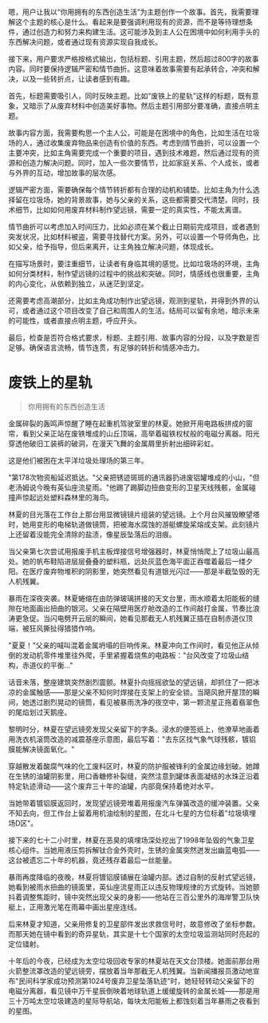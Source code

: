 <ReasoningChainRenderer>
嗯，用户让我以“你用拥有的东西创造生活”为主题创作一个故事。首先，我需要理解这个主题的核心是什么。看起来是要强调利用现有的资源，而不是等待理想条件，通过创造力和努力来构建生活。这可能涉及到主人公在困境中如何利用手头的东西解决问题，或者通过现有资源实现自我成长。

接下来，用户要求严格按格式输出，包括标题、引用主题，然后超过800字的故事内容。同时要保持逻辑严密和情节曲折。这意味着故事需要有起承转合，冲突和解决，以及一些转折点，让读者感到有趣。

首先，标题需要吸引人，同时反映主题。比如“废铁上的星轨”这样的标题，既有意象，又暗示了从废弃材料中创造美好事物。然后主题引用部分要准确，直接点明主题。

故事内容方面，我需要构思一个主人公，可能是在困境中的角色，比如生活在垃圾场的人，通过收集废弃物品来创造有价值的东西。考虑到情节曲折，可以设置一个主要冲突，比如主角需要完成一个重要的项目，遇到技术难题，然后通过现有的资源和创造力解决问题。同时，加入一些次要情节，比如家庭关系、个人成长，或者与外界的互动，增加故事的层次感。

逻辑严密方面，需要确保每个情节转折都有合理的动机和铺垫。比如主角为什么选择留在垃圾场，她的背景故事，她与父亲的关系，这些都需要交代清楚。同时，技术细节，比如如何用废弃材料制作望远镜，需要一定的真实性，不能太离谱。

情节曲折可以考虑加入时间压力，比如必须在某个截止日期前完成项目，或者遇到突发状况，比如材料被盗，需要寻找替代方案。另外，可以设置一个导师角色，比如父亲，给予指导，但后来离开，让主角独立解决问题，体现成长。

在描写场景时，要注重细节，让读者有身临其境的感觉。比如垃圾场的环境，主角如何分类材料，制作望远镜的过程中的挑战和突破。同时，情感线也很重要，主角的内心变化，从依赖到独立，从迷茫到坚定。

还需要考虑高潮部分，比如主角成功制作出望远镜，观测到星轨，并得到外界的认可，或者通过这个项目改变了自己和周围人的生活。结局可以留有余地，暗示未来的可能性，或者直接点明主题，呼应开头。

最后，检查是否符合格式要求，标题、主题引用、故事内容的分段，以及字数是否足够。确保语言流畅，情节连贯，有足够的转折和情感冲击力。
</ReasoningChainRenderer>

# 废铁上的星轨

> 你用拥有的东西创造生活

金属碎裂的轰鸣声惊醒了睡在起重机驾驶室里的林夏。她掀开用电路板拼成的窗帘，看到父亲正站在废铁堆成的山丘顶端，高举着磁铁权杖般的电磁分离器。阳光穿透他破旧工装裤的破洞，在漫天飞舞的金属屑里折射出细碎彩虹。

这是他们被困在太平洋垃圾处理场的第三年。

"第178次物资船延迟抵达。"父亲把锈迹斑斑的通讯器扔进废铝罐堆成的小山，"但老汤姆说今晚有英仙座流星雨。"他踢了踢脚边扭曲变形的卫星天线残骸，金属碰撞声惊起远处塑料森林里的海鸟。

林夏的目光落在工作台上那台用显微镜镜片组装的望远镜。上个月台风摧毁瞭望塔时，她用变形的电梯轨道做镜筒，把被海水腐蚀的游艇螺旋桨熔成支架。此刻镜片上还留着没能完全清除的盐渍，像星辰坠落后的泪痕。

当父亲第七次尝试用报废手机主板焊接信号增强器时，林夏悄悄爬上了垃圾山最高处。她的帆布鞋陷进层层叠叠的塑料瓶，远处灰蓝色海平面正吞噬着最后一缕夕阳。在医疗废弃物堆积的阴影里，她突然看见有道银光闪过——那是半截坠毁的无人机残翼。

暴雨在深夜突袭。林夏蜷缩在由防弹玻璃拼接的天文台里，雨水顺着太阳能板的缝隙在地面画出扭曲的银河。父亲在隔壁用医疗舱改造的工作间敲打金属，节奏比浪涛更急促。当闪电劈开云层的瞬间，她看见那截无人机残翼正插在自制赤道仪顶端，被狂风撕扯得猎猎作响。

"夏夏！"父亲的喊叫混着金属坍塌的巨响传来。林夏冲向工作间时，看见他正从倾倒的发动机零件堆里往外爬，手里紧握着烧焦的电路板："台风改变了垃圾山结构，赤道仪的平衡..."

话音未落，整座建筑突然剧烈震颤。林夏扑向摇摇欲坠的望远镜，却抓住了一把冰凉的金属触感——那是父亲不知何时焊接在支架上的安全锁。当飓风掀开屋顶的瞬间，她透过剧烈晃动的镜筒，看见被暴雨洗净的夜空中，第一颗流星正拖着翡翠色的尾焰划过天鹅座。

黎明时分，林夏在望远镜旁发现父亲留下的字条。浸水的便签纸上，他潦草地画着用洗衣机滚筒改造的减震基座示意图，最后写着："去东区找气象气球残骸，镀铝膜能解决镜面氧化。"

穿越散发着酸腐气味的化工废料区时，林夏的防护服被锋利的金属边缘划破。她蹲在生锈的油罐阴影里，用口香糖修补裂缝，突然注意到罐体表面凝结的水珠正沿着特定轨迹滑动——这个废弃三十年的油罐，内部竟保持着绝对水平。

当她带着镀铝膜返回时，发现望远镜旁堆着用报废汽车弹簧改造的缓冲装置。父亲不知去向，但工作台上留着用机油绘制的星图，在北斗七星的方位标着"垃圾填埋场D区"。

接下来的七十二小时里，林夏在恶臭的填埋场深处挖出了1998年坠毁的气象卫星核心组件。当她用液压剪拆解钛合金外壳时，生锈的金属突然迸发出幽蓝电弧——这台被遗忘二十年的机器，竟还残存着最后一丝能量。

暴雨再度降临的夜晚，林夏将镀铝膜铺展在油罐内部。透过自制的反射式望远镜，她看到被雨水扭曲的镜面里，英仙座流星雨正以违反物理规律的方式旋转。当她颤抖着调整焦距时，镜中突然出现父亲的身影——他站在三百公里外的海岸警卫队快艇上，正用激光笔在雨幕中画出星座连线。

后来林夏才知道，父亲用修复的卫星部件发出求救信号时，故意修改了坐标参数。而那天她在镜中看到的奇异星轨，其实是十七个国家的太空垃圾监测站同时亮起的定位镭射。

十年后的今夜，已经成为太空垃圾回收专家的林夏站在天文台顶楼。她面前那台用火箭整流罩改造的望远镜旁，摆放着当年那截无人机残翼。当新闻播报员激动地宣布"民间科学家成功预测第1024号废弃卫星坠落轨迹"时，她轻轻转动父亲留下的电磁分离器，看见镜中万千星辰倒映着地球轨道上缓缓旋转的金属长城——那是用三十万吨太空垃圾建造的星际导航站，每块太阳能板上都蚀刻着当年暴雨之夜看到的星图。